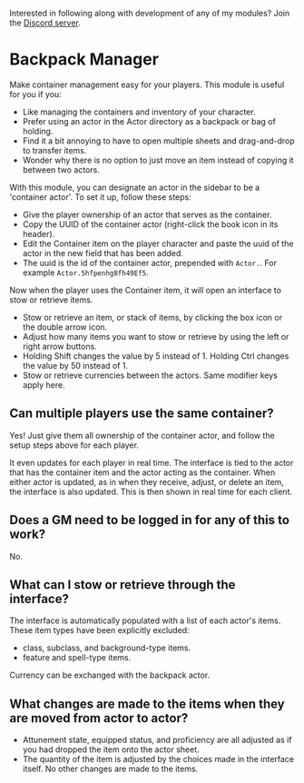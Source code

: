 Interested in following along with development of any of my modules? Join the [Discord server](https://discord.gg/QAG8eWABGT). 

# Backpack Manager

Make container management easy for your players. This module is useful for you if you:
- Like managing the containers and inventory of your character.
- Prefer using an actor in the Actor directory as a backpack or bag of holding.
- Find it a bit annoying to have to open multiple sheets and drag-and-drop to transfer items.
- Wonder why there is no option to just move an item instead of copying it between two actors.

With this module, you can designate an actor in the sidebar to be a 'container actor'. To set it up, follow these steps:
- Give the player ownership of an actor that serves as the container.
- Copy the UUID of the container actor (right-click the book icon in its header).
- Edit the Container item on the player character and paste the uuid of the actor in the new field that has been added.
- The uuid is the id of the container actor, prepended with `Actor.`. For example `Actor.5hfpenhg8fh49Ef5`.

Now when the player uses the Container item, it will open an interface to stow or retrieve items.
- Stow or retrieve an item, or stack of items, by clicking the box icon or the double arrow icon.
- Adjust how many items you want to stow or retrieve by using the left or right arrow buttons.
- Holding Shift changes the value by 5 instead of 1. Holding Ctrl changes the value by 50 instead of 1.
- Stow or retrieve currencies between the actors. Same modifier keys apply here.

## Can multiple players use the same container?
Yes! Just give them all ownership of the container actor, and follow the setup steps above for each player.

It even updates for each player in real time. The interface is tied to the actor that has the container item and the actor acting as the container. When either actor is updated, as in when they receive, adjust, or delete an item, the interface is also updated. This is then shown in real time for each client.

## Does a GM need to be logged in for any of this to work?
No.

## What can I stow or retrieve through the interface?
The interface is automatically populated with a list of each actor's items. These item types have been explicitly excluded:
- class, subclass, and background-type items.
- feature and spell-type items.

Currency can be exchanged with the backpack actor.

## What changes are made to the items when they are moved from actor to actor?
- Attunement state, equipped status, and proficiency are all adjusted as if you had dropped the item onto the actor sheet.
- The quantity of the item is adjusted by the choices made in the interface itself.
No other changes are made to the items.
